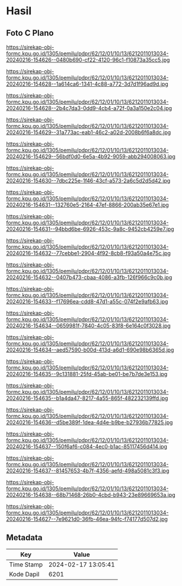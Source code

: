 # Hasil

## Foto C Plano

https://sirekap-obj-formc.kpu.go.id/1305/pemilu/pdpr/62/12/01/10/13/6212011013034-20240216-154626--0480b690-cf22-4120-96c1-f10873a35cc5.jpg

https://sirekap-obj-formc.kpu.go.id/1305/pemilu/pdpr/62/12/01/10/13/6212011013034-20240216-154628--1a614ca6-1341-4c88-a772-3d7d1f96ad9d.jpg

https://sirekap-obj-formc.kpu.go.id/1305/pemilu/pdpr/62/12/01/10/13/6212011013034-20240216-154628--2b4c7da3-0dd9-4cb4-a72f-0a3a150e2c04.jpg

https://sirekap-obj-formc.kpu.go.id/1305/pemilu/pdpr/62/12/01/10/13/6212011013034-20240216-154629--31a773ac-eab1-46c2-a02d-2008b6f6a8dc.jpg

https://sirekap-obj-formc.kpu.go.id/1305/pemilu/pdpr/62/12/01/10/13/6212011013034-20240216-154629--56bdf0d0-6e5a-4b92-9059-abb294008063.jpg

https://sirekap-obj-formc.kpu.go.id/1305/pemilu/pdpr/62/12/01/10/13/6212011013034-20240216-154630--7dbc225e-1f46-43cf-a573-2a6c5d2d5d42.jpg

https://sirekap-obj-formc.kpu.go.id/1305/pemilu/pdpr/62/12/01/10/13/6212011013034-20240216-154631--132760e5-2164-47ef-8866-200ab35e67e1.jpg

https://sirekap-obj-formc.kpu.go.id/1305/pemilu/pdpr/62/12/01/10/13/6212011013034-20240216-154631--94bbd6be-6926-453c-9a8c-9452cb4259e7.jpg

https://sirekap-obj-formc.kpu.go.id/1305/pemilu/pdpr/62/12/01/10/13/6212011013034-20240216-154632--77cebbe1-2904-4f92-8cb8-f93a50a4e75c.jpg

https://sirekap-obj-formc.kpu.go.id/1305/pemilu/pdpr/62/12/01/10/13/6212011013034-20240216-154632--0407b473-cbaa-4086-a3fb-126f966c9c0b.jpg

https://sirekap-obj-formc.kpu.go.id/1305/pemilu/pdpr/62/12/01/10/13/6212011013034-20240216-154633--f17696ea-cdd8-47d1-a55c-074f2e9afb63.jpg

https://sirekap-obj-formc.kpu.go.id/1305/pemilu/pdpr/62/12/01/10/13/6212011013034-20240216-154634--0659981f-7840-4c05-83f8-6e164c0f3028.jpg

https://sirekap-obj-formc.kpu.go.id/1305/pemilu/pdpr/62/12/01/10/13/6212011013034-20240216-154634--aed57590-b00d-413d-a6d1-690e98b6365d.jpg

https://sirekap-obj-formc.kpu.go.id/1305/pemilu/pdpr/62/12/01/10/13/6212011013034-20240216-154635--9c131881-25fd-45ab-be01-be7b7de3e153.jpg

https://sirekap-obj-formc.kpu.go.id/1305/pemilu/pdpr/62/12/01/10/13/6212011013034-20240216-154635--b1a4da47-8217-4a55-865f-482232139ffd.jpg

https://sirekap-obj-formc.kpu.go.id/1305/pemilu/pdpr/62/12/01/10/13/6212011013034-20240216-154636--d5be389f-1dea-4d4e-b9be-b27936b77825.jpg

https://sirekap-obj-formc.kpu.go.id/1305/pemilu/pdpr/62/12/01/10/13/6212011013034-20240216-154637--150f6af6-c084-4ec0-b1ac-85117456d414.jpg

https://sirekap-obj-formc.kpu.go.id/1305/pemilu/pdpr/62/12/01/10/13/6212011013034-20240216-154637--81457653-4b7f-4356-aefd-498a5081c3f3.jpg

https://sirekap-obj-formc.kpu.go.id/1305/pemilu/pdpr/62/12/01/10/13/6212011013034-20240216-154638--68b71468-26b0-4cbd-b943-23e89669653a.jpg

https://sirekap-obj-formc.kpu.go.id/1305/pemilu/pdpr/62/12/01/10/13/6212011013034-20240216-154627--7e9621d0-36fb-46ea-94fc-f74177d507d2.jpg


## Metadata

| Key        | Value               |
| ---------- | ------------------- |
| Time Stamp | 2024-02-17 13:05:41 |
| Kode Dapil | 6201                |



